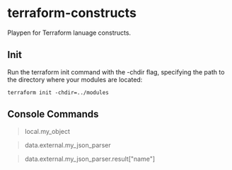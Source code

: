 # terraform-constructs

Playpen for Terraform lanuage constructs.

## Init

Run the terraform init command with the -chdir flag, specifying the path to the directory where your modules are located:
```
terraform init -chdir=../modules
```

## Console Commands

> local.my_object

> data.external.my_json_parser

> data.external.my_json_parser.result["name"]